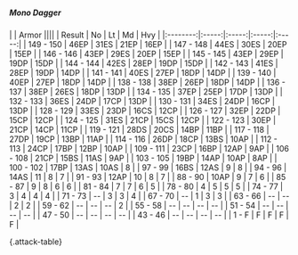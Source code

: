 ##### Mono Dagger

|      |   Armor   ||||
|   Result   |   No   |   Lt   |   Md   |   Hvy   |
|:--------:|:-----:|:-----:|:-----:|:-----:|
| 149 - 150 | 46EP | 31ES | 21EP | 16EP |
| 147 - 148 | 44ES | 30ES | 20EP | 15EP |
| 146 - 146 | 43EP | 29ES | 20EP | 15EP |
| 145 - 145 | 43EP | 29EP | 19DP | 15DP |
| 144 - 144 | 42ES | 28EP | 19DP | 15DP |
| 142 - 143 | 41ES | 28EP | 19DP | 14DP |
| 141 - 141 | 40ES | 27EP | 18DP | 14DP |
| 139 - 140 | 40EP | 27EP | 18DP | 14DP |
| 138 - 138 | 38EP | 26EP | 18DP | 14DP |
| 136 - 137 | 38EP | 26ES | 18DP | 13DP |
| 134 - 135 | 37EP | 25EP | 17DP | 13DP |
| 132 - 133 | 36ES | 24DP | 17CP | 13DP |
| 130 - 131 | 34ES | 24DP | 16CP | 13DP |
| 128 - 129 | 33ES | 23DP | 16CS | 12CP |
| 126 - 127 | 32EP | 22DP | 15CP | 12CP |
| 124 - 125 | 31ES | 21CP | 15CS | 12CP |
| 122 - 123 | 30EP | 21CP | 14CP | 11CP |
| 119 - 121 | 28DS | 20CS | 14BP | 11BP |
| 117 - 118 | 27DP | 19CP | 13BP | 11AP |
| 114 - 116 | 26DP | 18CP | 13BS | 10AP |
| 112 - 113 | 24CP | 17BP | 12BP | 10AP |
| 109 - 111 | 23CP | 16BP | 12AP | 9AP |
| 106 - 108 | 21CP | 15BS | 11AS | 9AP |
| 103 - 105 | 19BP | 14AP | 10AP | 8AP |
| 100 - 102 | 17BP | 13AS | 10AS | 8 |
| 97 - 99 | 16BS | 12AS | 9 | 8 |
| 94 - 96 | 14AS | 11 | 8 | 7 |
| 91 - 93 | 12AP | 10 | 8 | 7 |
| 88 - 90 | 10AP | 9 | 7 | 6 |
| 85 - 87 | 9 | 8 | 6 | 6 |
| 81 - 84 | 7 | 7 | 6 | 5 |
| 78 - 80 | 4 | 5 | 5 | 5 |
| 74 - 77 | 3 | 4 | 4 | 4 |
| 71 - 73 | --  | 3 | 3 | 4 |
| 67 - 70 | --  | 1 | 3 | 3 |
| 63 - 66 | --  | --  | 2 | 2 |
| 59 - 62 | --  | --  | --  | 2 |
| 55 - 58 | --  | --  | --  | --  |
| 51 - 54 | --  | --  | --  | --  |
| 47 - 50 | --  | --  | --  | --  |
| 43 - 46 | --  | --  | --  | --  |
| 1 - F | F | F | F | F |

{.attack-table}
